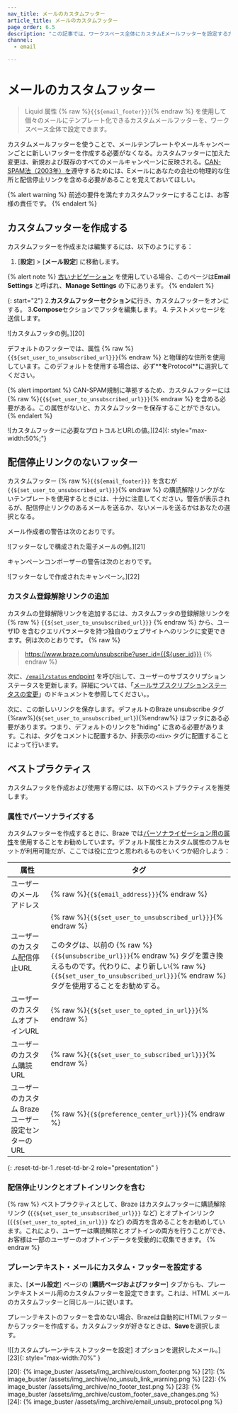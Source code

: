```yaml
---
nav_title: メールのカスタムフッター
article_title: メールのカスタムフッター
page_order: 6.5
description: "この記事では、ワークスペース全体にカスタムEメールフッターを設定する方法を説明する。"
channel:
  - email

---
```


# メールのカスタムフッター

> Liquid 属性 {% raw %}`{{${email_footer}}}`{% endraw %} を使用して個々のメールにテンプレート化できるカスタムメールフッターを、ワークスペース全体で設定できます。

カスタムメールフッターを使うことで、メールテンプレートやメールキャンペーンごとに新しいフッターを作成する必要がなくなる。カスタムフッターに加えた変更は、新規および既存のすべてのメールキャンペーンに反映される。[CAN-SPAM法（2003年）を](https://www.ftc.gov/tips-advice/business-center/guidance/can-spam-act-compliance-guide-business)遵守するためには、Eメールにあなたの会社の物理的な住所と配信停止リンクを含める必要があることを覚えておいてほしい。

{% alert warning %}
前述の要件を満たすカスタムフッターにすることは、お客様の責任です。
{% endalert %}

## カスタムフッターを作成する

カスタムフッターを作成または編集するには、以下のようにする：

1. [**設定**] > [**メール設定**] に移動します。

{% alert note %}
[古いナビゲーション]({{site.baseurl}}/navigation) を使用している場合、このページは**Email Settings** と呼ばれ、**Manage Settings** の下にあります。
{% endalert %}

{: start="2"}
2\.**カスタムフッターセクションに**行き、カスタムフッターをオンにする。
3\.**Compose**セクションでフッタを編集します。
4. テストメッセージを送信します。 

![カスタムフッタの例。][20]

デフォルトのフッターでは、属性 {% raw %}`{{${set_user_to_unsubscribed_url}}}`{% endraw %} と物理的な住所を使用しています。このデフォルトを使用する場合は、必ず**<other>**を**Protocol**に選択してください。

{% alert important %}
CAN-SPAM規制に準拠するため、カスタムフッターには{% raw %}`{{${set_user_to_unsubscribed_url}}}`{% endraw %} を含める必要がある。この属性がないと、カスタムフッターを保存することができない。
{% endalert %}

![カスタムフッターに必要なプロトコルとURLの値。][24]{: style="max-width:50%;"}

## 配信停止リンクのないフッター

カスタムフッター {% raw %}`{{${email_footer}}}` を含むが `{{${set_user_to_unsubscribed_url}}}`{% endraw %} の購読解除リンクがないテンプレートを使用するときには、十分に注意してください。警告が表示されるが、配信停止リンクのあるメールを送るか、ないメールを送るかはあなたの選択となる。

メール作成者の警告は次のとおりです。

![フッターなしで構成された電子メールの例。][21]

キャンペーンコンポーザーの警告は次のとおりです。

![フッターなしで作成されたキャンペーン。][22]

### カスタム登録解除リンクの追加

カスタムの登録解除リンクを追加するには、カスタムフッタの登録解除リンクを{% raw %} `{{${set_user_to_unsubscribed_url}}}` {% endraw %} から、ユーザID を含むクエリパラメータを持つ独自のウェブサイトへのリンクに変更できます。例は次のとおりです。
{% raw %} 
> https://www.braze.com/unsubscribe?user_id={{${user_id}}}
{% endraw %}

次に、[`/email/status` endpoint]({{site.baseurl}}/api/endpoints/email/post_email_subscription_status/) を呼び出して、ユーザーのサブスクリプションステータスを更新します。詳細については、「[メールサブスクリプションステータスの変更]({{site.baseurl}}/user_guide/message_building_by_channel/email/managing_user_subscriptions/#changing-email-subscriptions)」のドキュメントを参照してください。。

次に、この新しいリンクを保存します。デフォルトのBraze unsubscribe タグ{%raw%}(``${set_user_to_unsubscribed_url}``){%endraw%} はフッタにある必要があります。つまり、デフォルトのリンクを"hiding" に含める必要があります。これは、タグをコメントに配置するか、非表示の`<div>` タグに配置することによって行います。

## ベストプラクティス

カスタムフッタを作成および使用する際には、以下のベストプラクティスを推奨します。

### 属性でパーソナライズする

カスタムフッターを作成するときに、Braze では[パーソナライゼーション用の属性]({{site.baseurl}}/user_guide/personalization_and_dynamic_content/liquid/supported_personalization_tags/)を使用することをお勧めしています。デフォルト属性とカスタム属性のフルセットが利用可能だが、ここでは役に立つと思われるものをいくつか紹介しよう：

| 属性 | タグ |
| --------- | --- |
| ユーザーのメールアドレス | {% raw %}`{{${email_address}}}`{% endraw %} |
| ユーザーのカスタム配信停止URL | {% raw %}`{{${set_user_to_unsubscribed_url}}}`{% endraw %}<br><br>このタグは、以前の {% raw %}`{{${unsubscribe_url}}}`{% endraw %} タグを置き換えるものです。代わりに、より新しい{% raw %}`{{${set_user_to_unsubscribed_url}}}`{% endraw %} タグを使用することをお勧めする。 |
| ユーザーのカスタムオプトインURL | {% raw %}`{{${set_user_to_opted_in_url}}}`{% endraw %} |
| ユーザーのカスタム購読 URL | {% raw %}`{{${set_user_to_subscribed_url}}}`{% endraw %}|
| ユーザーのカスタム Braze ユーザー設定センターの URL | {% raw %}`{{${preference_center_url}}}`{% endraw %} |
{: .reset-td-br-1 .reset-td-br-2 role="presentation" }

### 配信停止リンクとオプトインリンクを含む

{% raw  %}
ベストプラクティスとして、Braze はカスタムフッターに購読解除リンク (``{{${set_user_to_unsubscribed_url}}}`` など) とオプトインリンク (``{{${set_user_to_opted_in_url}}}`` など) の両方を含めることをお勧めしています。これにより、ユーザーは購読解除とオプトインの両方を行うことができ、お客様は一部のユーザーのオプトインデータを受動的に収集できます。
{% endraw %}

### プレーンテキスト・メールにカスタム・フッターを設定する

また、[**メール設定**] ページの [**購読ページおよびフッター**] タブからも、プレーンテキストメール用のカスタムフッターを設定できます。これは、HTML メールのカスタムフッターと同じルールに従います。 

プレーンテキストのフッターを含めない場合、Brazeは自動的にHTMLフッターからフッターを作成する。カスタムフッタが好きなときは、**Save**を選択します。

![[カスタムプレーンテキストフッターを設定] オプションを選択したメール。][23]{: style="max-width:70%" }

[20]: {% image_buster /assets/img_archive/custom_footer.png %}
[21]: {% image_buster /assets/img_archive/no_unsub_link_warning.png %}
[22]: {% image_buster /assets/img_archive/no_footer_test.png %}
[23]: {% image_buster /assets/img_archive/custom_footer_save_changes.png %}
[24]: {% image_buster /assets/img_archive/email_unsub_protocol.png %}
